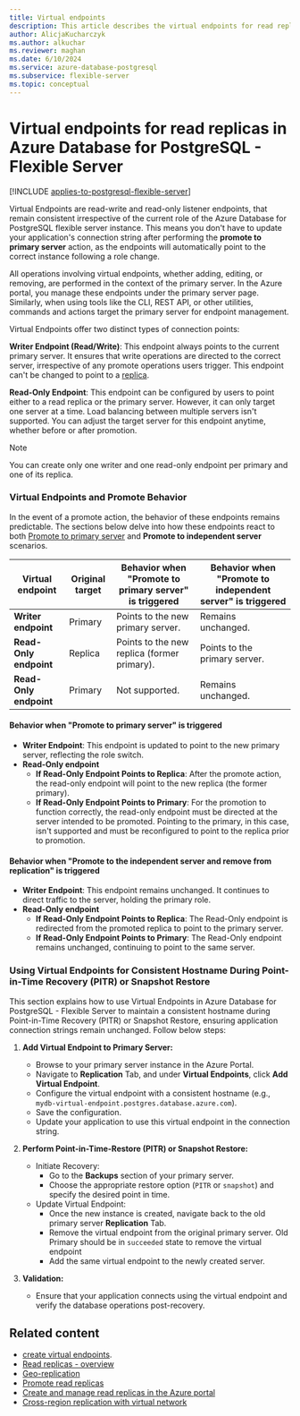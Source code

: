 ```yaml
---
title: Virtual endpoints
description: This article describes the virtual endpoints for read replica feature in Azure Database for PostgreSQL - Flexible Server.
author: AlicjaKucharczyk
ms.author: alkuchar
ms.reviewer: maghan
ms.date: 6/10/2024
ms.service: azure-database-postgresql
ms.subservice: flexible-server
ms.topic: conceptual
---
```


# Virtual endpoints for read replicas in Azure Database for PostgreSQL - Flexible Server

[!INCLUDE [applies-to-postgresql-flexible-server](~/reusable-content/ce-skilling/azure/includes/postgresql/includes/applies-to-postgresql-flexible-server.md)]

Virtual Endpoints are read-write and read-only listener endpoints, that remain consistent irrespective of the current role of the Azure Database for PostgreSQL flexible server instance. This means you don't have to update your application's connection string after performing the **promote to primary server** action, as the endpoints will automatically point to the correct instance following a role change.

All operations involving virtual endpoints, whether adding, editing, or removing, are performed in the context of the primary server. In the Azure portal, you manage these endpoints under the primary server page. Similarly, when using tools like the CLI, REST API, or other utilities, commands and actions target the primary server for endpoint management.

Virtual Endpoints offer two distinct types of connection points:

**Writer Endpoint (Read/Write)**: This endpoint always points to the current primary server. It ensures that write operations are directed to the correct server, irrespective of any promote operations users trigger. This endpoint can't be changed to point to a [replica](concepts-read-replicas.md).


**Read-Only Endpoint**: This endpoint can be configured by users to point either to a read replica or the primary server. However, it can only target one server at a time. Load balancing between multiple servers isn't supported. You can adjust the target server for this endpoint anytime, whether before or after promotion.

> [!NOTE]  
> You can create only one writer and one read-only endpoint per primary and one of its replica.

### Virtual Endpoints and Promote Behavior

In the event of a promote action, the behavior of these endpoints remains predictable.
The sections below delve into how these endpoints react to both [Promote to primary server](concepts-read-replicas-promote.md) and **Promote to independent server** scenarios.

| **Virtual endpoint** | **Original target** | **Behavior when "Promote to primary server" is triggered** | **Behavior when "Promote to independent server" is triggered** |
| --- | --- | --- | --- |
| <b> Writer endpoint | Primary | Points to the new primary server. | Remains unchanged. |
| <b> Read-Only endpoint | Replica | Points to the new replica (former primary). | Points to the primary server. |
| <b> Read-Only endpoint | Primary | Not supported. | Remains unchanged. |
#### Behavior when "Promote to primary server" is triggered

- **Writer Endpoint**: This endpoint is updated to point to the new primary server, reflecting the role switch.
- **Read-Only endpoint**
  * **If Read-Only Endpoint Points to Replica**: After the promote action, the read-only endpoint will point to the new replica (the former primary).
  * **If Read-Only Endpoint Points to Primary**: For the promotion to function correctly, the read-only endpoint must be directed at the server intended to be promoted. Pointing to the primary, in this case, isn't supported and must be reconfigured to point to the replica prior to promotion.

#### Behavior when "Promote to the independent server and remove from replication" is triggered

- **Writer Endpoint**: This endpoint remains unchanged. It continues to direct traffic to the server, holding the primary role.
- **Read-Only endpoint**
  * **If Read-Only Endpoint Points to Replica**: The Read-Only endpoint is redirected from the promoted replica to point to the primary server.
  * **If Read-Only Endpoint Points to Primary**: The Read-Only endpoint remains unchanged, continuing to point to the same server.

### Using Virtual Endpoints for Consistent Hostname During Point-in-Time Recovery (PITR) or Snapshot Restore

This section explains how to use Virtual Endpoints in Azure Database for PostgreSQL - Flexible Server to maintain a consistent hostname during Point-in-Time Recovery (PITR) or Snapshot Restore, ensuring application connection strings remain unchanged. Follow below steps:

1. **Add Virtual Endpoint to Primary Server:**
    - Browse to your primary server instance in the Azure Portal.
    - Navigate to **Replication** Tab, and under **Virtual Endpoints**, click **Add Virtual Endpoint**.
    - Configure the virtual endpoint with a consistent hostname (e.g., `mydb-virtual-endpoint.postgres.database.azure.com`).
    - Save the configuration.
    - Update your application to use this virtual endpoint in the connection string.

2. **Perform Point-in-Time-Restore (PITR) or Snapshot Restore:**
    - Initiate Recovery:
        - Go to the **Backups** section of your primary server.
        - Choose the appropriate restore option (`PITR` or `snapshot`) and specify the desired point in time.
    - Update Virtual Endpoint:
        - Once the new instance is created, navigate back to the old primary server **Replication** Tab.
        - Remove the virtual endpoint from the original primary server. Old Primary should be in `succeeded` state to remove the virtual endpoint
        - Add the same virtual endpoint to the newly created server.

3. **Validation:**
    - Ensure that your application connects using the virtual endpoint and verify the database operations post-recovery.

## Related content

- [create virtual endpoints](how-to-read-replicas-portal.md#create-virtual-endpoints).
- [Read replicas - overview](concepts-read-replicas.md)
- [Geo-replication](concepts-read-replicas-geo.md)
- [Promote read replicas](concepts-read-replicas-promote.md)
- [Create and manage read replicas in the Azure portal](how-to-read-replicas-portal.md)
- [Cross-region replication with virtual network](concepts-networking.md#replication-across-azure-regions-and-virtual-networks-with-private-networking)
